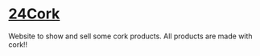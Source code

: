 # [24Cork](https://24cork.com/)

Website to show and sell some cork products. All products are made with cork!!
